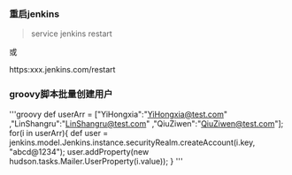 ### 重启jenkins
>service jenkins restart

或 

https:xxx.jenkins.com/restart

### groovy脚本批量创建用户
'''groovy
def userArr = ["YiHongxia":"YiHongxia@test.com"
,"LinShangru":"LinShangru@test.com"
,"QiuZiwen":"QiuZiwen@test.com"];
for(i in userArr){
	def user = jenkins.model.Jenkins.instance.securityRealm.createAccount(i.key, "abcd@1234");
    user.addProperty(new hudson.tasks.Mailer.UserProperty(i.value)); 
}
'''
